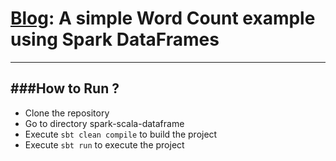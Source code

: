 [Blog](http://blog.knoldus.com/2015/10/21/using-spark-dataframes-for-word-count/): A simple Word Count example using Spark DataFrames
========================

-----------------------------------------------------------------------
###How to Run ?
-----------------------------------------------------------------------
* Clone the repository
* Go to directory spark-scala-dataframe
* Execute `sbt clean compile` to build the project
* Execute `sbt run` to execute the project
